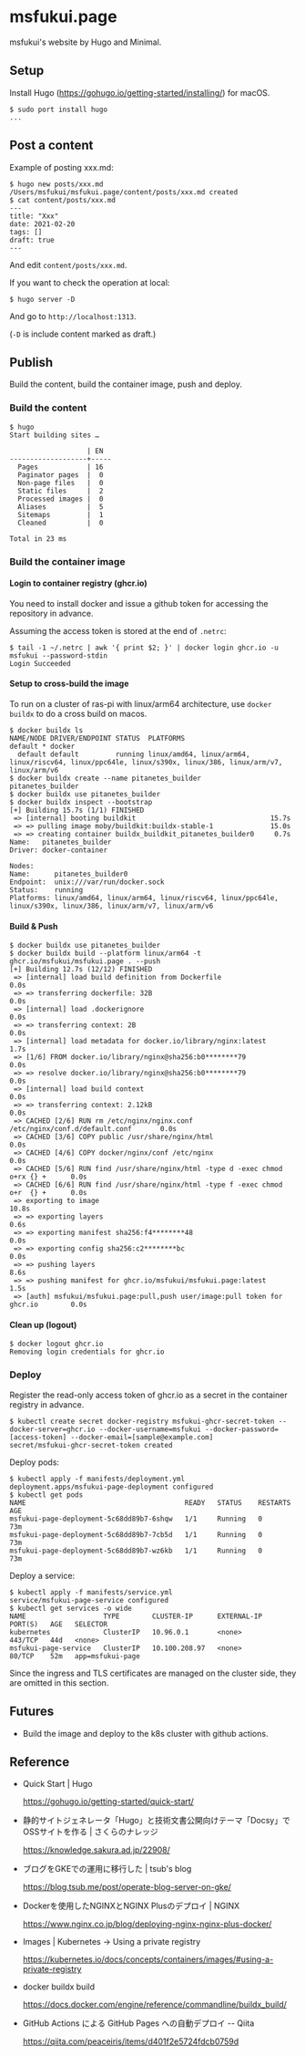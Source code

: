 # msfukui.page

msfukui's website by Hugo and Minimal.

## Setup

Install Hugo (https://gohugo.io/getting-started/installing/) for macOS.

```
$ sudo port install hugo
...
```

## Post a content

Example of posting xxx.md:

```
$ hugo new posts/xxx.md
/Users/msfukui/msfukui.page/content/posts/xxx.md created
$ cat content/posts/xxx.md
---
title: "Xxx"
date: 2021-02-20
tags: []
draft: true
---
```

And edit `content/posts/xxx.md`.

If you want to check the operation at local:

```
$ hugo server -D
```

And go to `http://localhost:1313`.

(`-D` is include content marked as draft.)

## Publish

Build the content, build the container image, push and deploy.

### Build the content

```
$ hugo
Start building sites …

                   | EN
-------------------+-----
  Pages            | 16
  Paginator pages  |  0
  Non-page files   |  0
  Static files     |  2
  Processed images |  0
  Aliases          |  5
  Sitemaps         |  1
  Cleaned          |  0

Total in 23 ms
```

### Build the container image

#### Login to container registry (ghcr.io)

You need to install docker and issue a github token for accessing the repository in advance.

Assuming the access token is stored at the end of `.netrc`:

```
$ tail -1 ~/.netrc | awk '{ print $2; }' | docker login ghcr.io -u msfukui --password-stdin
Login Succeeded
```

#### Setup to cross-build the image

To run on a cluster of ras-pi with linux/arm64 architecture, use `docker buildx` to do a cross build on macos.

```
$ docker buildx ls
NAME/NODE DRIVER/ENDPOINT STATUS  PLATFORMS
default * docker
  default default         running linux/amd64, linux/arm64, linux/riscv64, linux/ppc64le, linux/s390x, linux/386, linux/arm/v7, linux/arm/v6
$ docker buildx create --name pitanetes_builder
pitanetes_builder
$ docker buildx use pitanetes_builder
$ docker buildx inspect --bootstrap
[+] Building 15.7s (1/1) FINISHED
 => [internal] booting buildkit                                 15.7s
 => => pulling image moby/buildkit:buildx-stable-1              15.0s
 => => creating container buildx_buildkit_pitanetes_builder0     0.7s
Name:   pitanetes_builder
Driver: docker-container

Nodes:
Name:      pitanetes_builder0
Endpoint:  unix:///var/run/docker.sock
Status:    running
Platforms: linux/amd64, linux/arm64, linux/riscv64, linux/ppc64le, linux/s390x, linux/386, linux/arm/v7, linux/arm/v6
```

#### Build & Push

```
$ docker buildx use pitanetes_builder
$ docker buildx build --platform linux/arm64 -t ghcr.io/msfukui/msfukui.page . --push
[+] Building 12.7s (12/12) FINISHED
 => [internal] load build definition from Dockerfile                               0.0s
 => => transferring dockerfile: 32B                                                0.0s
 => [internal] load .dockerignore                                                  0.0s
 => => transferring context: 2B                                                    0.0s
 => [internal] load metadata for docker.io/library/nginx:latest                    1.7s
 => [1/6] FROM docker.io/library/nginx@sha256:b0********79                         0.0s
 => => resolve docker.io/library/nginx@sha256:b0********79                         0.0s
 => [internal] load build context                                                  0.0s
 => => transferring context: 2.12kB                                                0.0s
 => CACHED [2/6] RUN rm /etc/nginx/nginx.conf /etc/nginx/conf.d/default.conf       0.0s
 => CACHED [3/6] COPY public /usr/share/nginx/html                                 0.0s
 => CACHED [4/6] COPY docker/nginx/conf /etc/nginx                                 0.0s
 => CACHED [5/6] RUN find /usr/share/nginx/html -type d -exec chmod o+rx {} +      0.0s
 => CACHED [6/6] RUN find /usr/share/nginx/html -type f -exec chmod o+r  {} +      0.0s
 => exporting to image                                                            10.8s
 => => exporting layers                                                            0.6s
 => => exporting manifest sha256:f4********48                                      0.0s
 => => exporting config sha256:c2********bc                                        0.0s
 => => pushing layers                                                              8.6s
 => => pushing manifest for ghcr.io/msfukui/msfukui.page:latest                    1.5s
 => [auth] msfukui/msfukui.page:pull,push user/image:pull token for ghcr.io        0.0s
```

#### Clean up (logout)

```
$ docker logout ghcr.io
Removing login credentials for ghcr.io
```

### Deploy

Register the read-only access token of ghcr.io as a secret in the container registry in advance.

```
$ kubectl create secret docker-registry msfukui-ghcr-secret-token --docker-server=ghcr.io --docker-username=msfukui --docker-password=[access-token] --docker-email=[sample@example.com]
secret/msfukui-ghcr-secret-token created
```

Deploy pods:

```
$ kubectl apply -f manifests/deployment.yml
deployment.apps/msfukui-page-deployment configured
$ kubectl get pods
NAME                                       READY   STATUS    RESTARTS   AGE
msfukui-page-deployment-5c68dd89b7-6shqw   1/1     Running   0          73m
msfukui-page-deployment-5c68dd89b7-7cb5d   1/1     Running   0          73m
msfukui-page-deployment-5c68dd89b7-wz6kb   1/1     Running   0          73m
```

Deploy a service:

```
$ kubectl apply -f manifests/service.yml
service/msfukui-page-service configured
$ kubectl get services -o wide
NAME                   TYPE        CLUSTER-IP      EXTERNAL-IP   PORT(S)   AGE   SELECTOR
kubernetes             ClusterIP   10.96.0.1       <none>        443/TCP   44d   <none>
msfukui-page-service   ClusterIP   10.100.208.97   <none>        80/TCP    52m   app=msfukui-page
```

Since the ingress and TLS certificates are managed on the cluster side, they are omitted in this section.

## Futures

* Build the image and deploy to the k8s cluster with github actions.

## Reference

* Quick Start | Hugo

    https://gohugo.io/getting-started/quick-start/

* 静的サイトジェネレータ「Hugo」と技術文書公開向けテーマ「Docsy」でOSSサイトを作る | さくらのナレッジ

    https://knowledge.sakura.ad.jp/22908/

* ブログをGKEでの運用に移行した | tsub's blog

    https://blog.tsub.me/post/operate-blog-server-on-gke/

* Dockerを使用したNGINXとNGINX Plusのデプロイ | NGINX

    https://www.nginx.co.jp/blog/deploying-nginx-nginx-plus-docker/

* Images | Kubernetes -> Using a private registry

    https://kubernetes.io/docs/concepts/containers/images/#using-a-private-registry

* docker buildx build

    https://docs.docker.com/engine/reference/commandline/buildx_build/

* GitHub Actions による GitHub Pages への自動デプロイ -- Qiita

    https://qiita.com/peaceiris/items/d401f2e5724fdcb0759d
